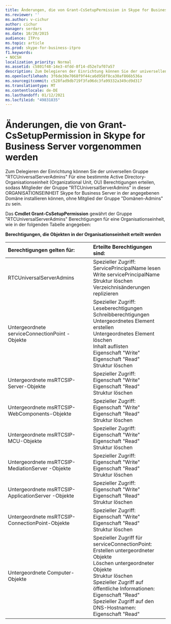 ```yaml
---
title: Änderungen, die von Grant-CsSetupPermission in Skype for Business Server vorgenommen werden
ms.reviewer: ''
ms.author: v-cichur
author: cichur
manager: serdars
ms.date: 10/20/2015
audience: ITPro
ms.topic: article
ms.prod: skype-for-business-itpro
f1.keywords:
- NOCSH
localization_priority: Normal
ms.assetid: c5801f48-14e3-4fdd-8f14-d52e7af07a57
description: Zum Delegieren der Einrichtung können Sie der universellen Gruppe "RTCUniversalServerAdmins" Berechtigungen für eine bestimmte Active Directory-Organisationseinheit (Organizational Unit, OU) erteilen, sodass Mitglieder der Gruppe "RTCUniversalServerAdmins" in dieser ORGANISATIONSEINHEIT Skype for Business Server in der angegebenen Domäne installieren können, ohne Mitglied der Gruppe "Domänen-Admins" zu sein.
ms.openlocfilehash: 3f6de30e7068f9f44ca6d958f8ca30af866b536a
ms.sourcegitcommit: c528fad9db719f3fa96dc3fa99332a349cd9d317
ms.translationtype: MT
ms.contentlocale: de-DE
ms.lasthandoff: 01/12/2021
ms.locfileid: "49831835"
---
```

# <a name="changes-made-by-grant-cssetuppermission-in-skype-for-business-server"></a>Änderungen, die von Grant-CsSetupPermission in Skype for Business Server vorgenommen werden
 
Zum Delegieren der Einrichtung können Sie der universellen Gruppe "RTCUniversalServerAdmins" Für eine bestimmte Active Directory-Organisationseinheit (Organizational Unit, OU) Berechtigungen erteilen, sodass Mitglieder der Gruppe "RTCUniversalServerAdmins" in dieser ORGANISATIONSEINHEIT Skype for Business Server in der angegebenen Domäne installieren können, ohne Mitglied der Gruppe "Domänen-Admins" zu sein. 
  
Das **Cmdlet Grant-CsSetupPermission** gewährt der Gruppe "RTCUniversalServerAdmins" Berechtigungen für eine Organisationseinheit, wie in der folgenden Tabelle angegeben:
  
**Berechtigungen, die Objekten in der Organisationseinheit erteilt werden**

|**Berechtigungen gelten für:**|**Erteilte Berechtigungen sind:**|
|:-----|:-----|
|RTCUniversalServerAdmins  <br/> | Spezieller Zugriff: <br/>  ServicePrincipalName lesen <br/>  Write servicePrincipalName <br/>  Struktur löschen <br/>  Verzeichnisänderungen replizieren <br/> |
|Untergeordnete serviceConnectionPoint -Objekte  <br/> | Spezieller Zugriff: <br/>  Leseberechtigungen <br/>  Schreibberechtigungen <br/>  Untergeordnetes Element erstellen <br/>  Untergeordnetes Element löschen <br/>  Inhalt auflisten <br/>  Eigenschaft "Write" <br/>  Eigenschaft "Read" <br/>  Struktur löschen <br/> |
|Untergeordnete msRTCSIP-Server-Objekte  <br/> | Spezieller Zugriff: <br/>  Eigenschaft "Write" <br/>  Eigenschaft "Read" <br/>  Struktur löschen <br/> |
|Untergeordnete msRTCSIP-WebComponents-Objekte  <br/> | Spezieller Zugriff: <br/>  Eigenschaft "Write" <br/>  Eigenschaft "Read" <br/>  Struktur löschen <br/> |
|Untergeordnete msRTCSIP-MCU-Objekte  <br/> | Spezieller Zugriff: <br/>  Eigenschaft "Write" <br/>  Eigenschaft "Read" <br/>  Struktur löschen <br/> |
|Untergeordnete msRTCSIP-MediationServer -Objekte  <br/> | Spezieller Zugriff: <br/>  Eigenschaft "Write" <br/>  Eigenschaft "Read" <br/>  Struktur löschen <br/> |
|Untergeordnete msRTCSIP-ApplicationServer -Objekte  <br/> | Spezieller Zugriff: <br/>  Eigenschaft "Write" <br/>  Eigenschaft "Read" <br/>  Struktur löschen <br/> |
|Untergeordnete msRTCSIP-ConnectionPoint-Objekte  <br/> | Spezieller Zugriff: <br/>  Eigenschaft "Write" <br/>  Eigenschaft "Read" <br/>  Struktur löschen <br/> |
|Untergeordnete Computer-Objekte  <br/> | Spezieller Zugriff für serviceConnectionPoint: <br/>  Erstellen untergeordneter Objekte <br/>  Löschen untergeordneter Objekte <br/>  Struktur löschen <br/>  Spezieller Zugriff auf öffentliche Informationen: <br/>  Eigenschaft "Read" <br/>  Spezieller Zugriff auf den DNS-Hostnamen: <br/>  Eigenschaft "Read" <br/> |
   

